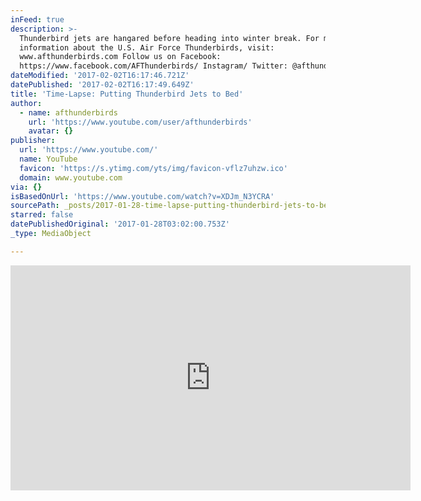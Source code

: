 ```yaml
---
inFeed: true
description: >-
  Thunderbird jets are hangared before heading into winter break. For more
  information about the U.S. Air Force Thunderbirds, visit:
  www.afthunderbirds.com Follow us on Facebook:
  https://www.facebook.com/AFThunderbirds/ Instagram/ Twitter: @afthunderbirds
dateModified: '2017-02-02T16:17:46.721Z'
datePublished: '2017-02-02T16:17:49.649Z'
title: 'Time-Lapse: Putting Thunderbird Jets to Bed'
author:
  - name: afthunderbirds
    url: 'https://www.youtube.com/user/afthunderbirds'
    avatar: {}
publisher:
  url: 'https://www.youtube.com/'
  name: YouTube
  favicon: 'https://s.ytimg.com/yts/img/favicon-vflz7uhzw.ico'
  domain: www.youtube.com
via: {}
isBasedOnUrl: 'https://www.youtube.com/watch?v=XDJm_N3YCRA'
sourcePath: _posts/2017-01-28-time-lapse-putting-thunderbird-jets-to-bed.md
starred: false
datePublishedOriginal: '2017-01-28T03:02:00.753Z'
_type: MediaObject

---
```

<iframe src="https://cdn.embedly.com/widgets/media.html?src=https%3A%2F%2Fwww.youtube.com%2Fembed%2FXDJm_N3YCRA%3Ffeature%3Doembed&amp;url=http%3A%2F%2Fwww.youtube.com%2Fwatch%3Fv%3DXDJm_N3YCRA&amp;image=https%3A%2F%2Fi.ytimg.com%2Fvi%2FXDJm_N3YCRA%2Fhqdefault.jpg&amp;key=b7d04c9b404c499eba89ee7072e1c4f7&amp;type=text%2Fhtml&amp;schema=youtube" width="640" height="360" scrolling="no" frameborder="0" allowfullscreen="" style=""></iframe>